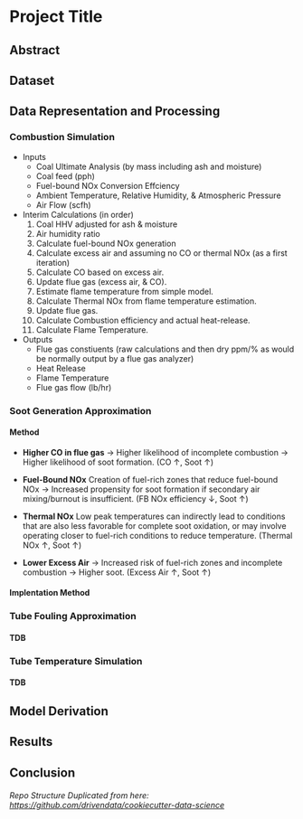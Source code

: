 # Project Title

## Abstract


## Dataset

## Data Representation and Processing
### Combustion Simulation
* Inputs
    - Coal Ultimate Analysis (by mass including ash and moisture)
    - Coal feed (pph)
    - Fuel-bound NOx Conversion Effciency
    - Ambient Temperature, Relative Humidity, & Atmospheric Pressure
    - Air Flow (scfh)
* Interim Calculations (in order)
    1. Coal HHV adjusted for ash & moisture
    2. Air humidity ratio
    3. Calculate fuel-bound NOx generation
    4. Calculate excess air and assuming no CO or thermal NOx (as a first iteration)
    5. Calculate CO based on excess air.
    6. Update flue gas (excess air, & CO).
    7. Estimate flame temperature from simple model.
    8. Calculate Thermal NOx from flame temperature estimation.
    9. Update flue gas.
    10. Calculate Combustion efficiency and actual heat-release.
    11. Calculate Flame Temperature.
* Outputs
    - Flue gas constiuents (raw calculations and then dry ppm/% as would be normally output by a flue gas analyzer)
    - Heat Release
    - Flame Temperature
    - Flue gas flow (lb/hr)

### Soot Generation Approximation
#### Method
* **Higher CO in flue gas** &rarr; Higher likelihood of incomplete combustion &rarr; Higher likelihood of soot formation. (CO &uarr;, Soot &uarr;)

* **Fuel-Bound NOx** Creation of fuel-rich zones that reduce fuel-bound NOx &rarr; Increased propensity for soot formation if secondary air mixing/burnout is insufficient. (FB NOx efficiency &darr;, Soot &uarr;)

* **Thermal NOx**  Low peak temperatures can indirectly lead to conditions that are also less favorable for complete soot oxidation, or may involve operating closer to fuel-rich conditions to reduce temperature. (Thermal NOx &uarr;, Soot &uarr;)

* **Lower Excess Air** &rarr; Increased risk of fuel-rich zones and incomplete combustion &rarr; Higher soot. (Excess Air &uarr;, Soot &uarr;)

#### Implentation Method

### Tube Fouling Approximation
#### TDB

### Tube Temperature Simulation
#### TDB

## Model Derivation

## Results

## Conclusion



###### Repo Structure Duplicated from here: https://github.com/drivendata/cookiecutter-data-science
